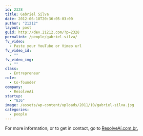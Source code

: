 ```yaml
---
id: 2328
title: Gabriel Silva
date: 2012-06-18T20:36:05-03:00
author: "21212"
layout: post
guid: http://dev.21212.com/?p=2328
permalink: /people/gabriel-silva/
fv_video:
  - Paste your YouTube or Vimeo url
fv_video_id:
  - ""
fv_video_img:
  - ""
class:
  - Entrepreneur
role:
  - Co-founder
company:
  - ResolveAí
startup:
  - "836"
image: /assets/wp-content/uploads/2011/10/gabriel-silva.jpg
categories:
  - people
---
```

For more information, or to get in contact, go to <a href="http://www.resolveai.com.br" target="_blank">ResolveAí.com.br.</a>